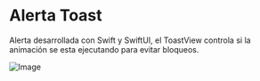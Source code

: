 # Alerta Toast

Alerta desarrollada con Swift y SwiftUI, el ToastView controla si la animación se esta ejecutando para evitar bloqueos.

![Image](image.gif)
